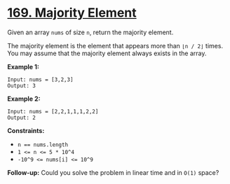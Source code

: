 # [169. Majority Element](https://leetcode.com/problems/majority-element/description/)

Given an array `nums` of size `n`, return the majority element.

The majority element is the element that appears more than `⌊n / 2⌋` times. You may assume that the majority element always exists in the array.

**Example 1:** 

```
Input: nums = [3,2,3]
Output: 3
```

**Example 2:** 

```
Input: nums = [2,2,1,1,1,2,2]
Output: 2
```

**Constraints:** 

- `n == nums.length`
- `1 <= n <= 5 * 10^4`
- `-10^9 <= nums[i] <= 10^9`

**Follow-up:**  Could you solve the problem in linear time and in `O(1)` space?